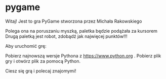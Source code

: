 # pygame
Witaj! Jest to gra PyGame stworzona przez Michała Rakowskiego

Polega ona na poruszaniu myszką, paletka będzie podążała za kursorem
Drugą paletką jest robot, zdobądź jak najwięcej punktów!!!

Aby uruchomić grę:

Pobierz najnowszą wersje Pythona z https://www.python.org .
Pobierz plik gry i otwórz plik za pomocą Python.

Ciesz się grą i polecaj znajomymi!
